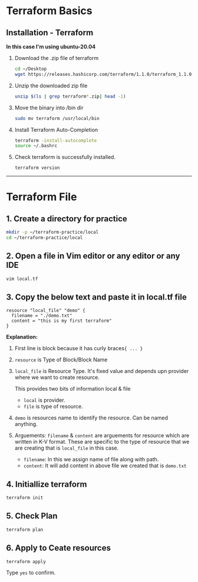 # Terraform Basics

## Installation - Terraform

**In this case I'm using ubuntu-20.04**

1. Download the .zip file of terraform
    ```bash
    cd ~/Desktop
    wget https://releases.hashicorp.com/terraform/1.1.0/terraform_1.1.0_linux_amd64.zip
    ```
2. Unzip the downloaded zip file
    ```bash
    unzip $(ls | grep terraform*.zip| head -1)
    ```
3. Move the binary into /bin dir
    ```bash
    sudo mv terraform /usr/local/bin
    ```
4. Install Terraform Auto-Completion
    ```bash
    terraform -install-autocomplete
    source ~/.bashrc
    ```
5. Check terraform is successfully installed.
    ```bash
    terraform version
    ```
---


# Terraform File

## 1. Create a directory for practice

```bash
mkdir -p ~/terraform-practice/local
cd ~/terraform-practice/local
```

## 2. Open a file in Vim editor or any editor or any IDE 

```bash
vim local.tf
```

## 3. Copy the below text and paste it in local.tf file
```hcl
resource "local_file" "demo" {
  filename = "./demo.txt"
  content = "this is my first terraform"
}
```
**Explanation:**
1. First line is block because it has curly braces`{ ... }`
2. `resource` is Type of Block/Block Name
3. `local_file` is Resource Type. It's fixed value and depends upn provider where we want to create resource.

    This provides two bits of information local & file

    * `local` is provider.
    * `file` is type of resource.
4. `demo` is resources name to identify the resource. Can be named anything.
5. Arguements: `filename` & `content` are arguements for resource which are written in K-V format. These are specific to the type of resource that we are creating that is `local_file` in this case.
    * `filename`: In this we assign name of file along with path. 
    * `content`: It will add content in above file we created that is `demo.txt`

## 4. Initiallize terraform

```bash
terraform init
```

## 5. Check Plan 

```bash
terraform plan
```

## 6. Apply to Ceate resources

```bash
terraform apply
```
Type `yes` to confirm.
